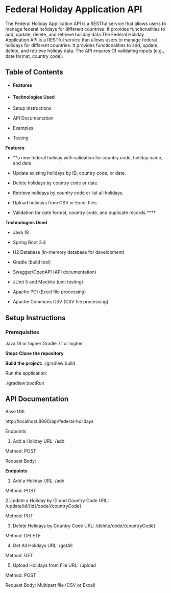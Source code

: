 Federal Holiday Application API
==========================

The Federal Holiday Application API is a RESTful service that allows users to manage federal holidays for different countries. It provides functionalities to add, update, delete, and retrieve holiday data.The Federal Holiday Application API is a RESTful service that allows users to manage federal holidays for different countries. It provides functionalities to add, update, delete, and retrieve holiday data. The API ensures Of validating inputs (e.g., date format, country code).

## Table of Contents
* #### Features

* #### Technologies Used

* Setup Instructions

* API Documentation

* Examples

* Testing

**Features**

* **a new federal holiday with validation for country code, holiday name, and date.


* Update existing holidays by ID, country code, or date.


* Delete holidays by country code or date.


* Retrieve holidays by country code or list all holidays.


* Upload holidays from CSV or Excel files.


* Validation for date format, country code, and duplicate records.****

**Technologies Used**

* Java 18

* Spring Boot 3.4

* H2 Database (in-memory database for development)

* Gradle (build tool)

* Swagger/OpenAPI (API documentation)

* JUnit 5 and Mockito (unit testing)

* Apache POI (Excel file processing)

* Apache Commons CSV (CSV file processing)

## **Setup Instructions**

### Prerequisites

Java 18 or higher
Gradle 7.1 or higher

**Steps**
**Clone the repository**

**Build the project:**
./gradlew build

Run the application:

./gradlew bootRun

## API Documentation

Base URL

http://localhost:8080/api/federal-holidays


Endpoints
1. Add a Holiday
URL: /add

Method: POST

Request Body:


**Endpoints**
1. Add a Holiday
URL: /add

Method: POST


2.Update a Holiday by ID and Country Code
URL: /update/id/{id}/code/{countryCode}

Method: PUT


3. Delete Holidays by Country Code
URL: /delete/code/{countryCode}

Method: DELETE


4. Get All Holidays
URL: /getAll

Method: GET


5. Upload Holidays from File
URL: /upload

Method: POST

Request Body: Multipart file (CSV or Excel)
